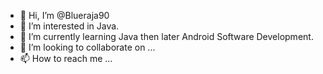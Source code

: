 - 👋 Hi, I’m @Blueraja90
- 👀 I’m interested in Java.
- 🌱 I’m currently learning Java then later Android Software Development.
- 💞️ I’m looking to collaborate on ...
- 📫 How to reach me ...

<!---
Blueraja90/Blueraja90 is a ✨ special ✨ repository because its `README.md` (this file) appears on your GitHub profile.
You can click the Preview link to take a look at your changes.
--->
